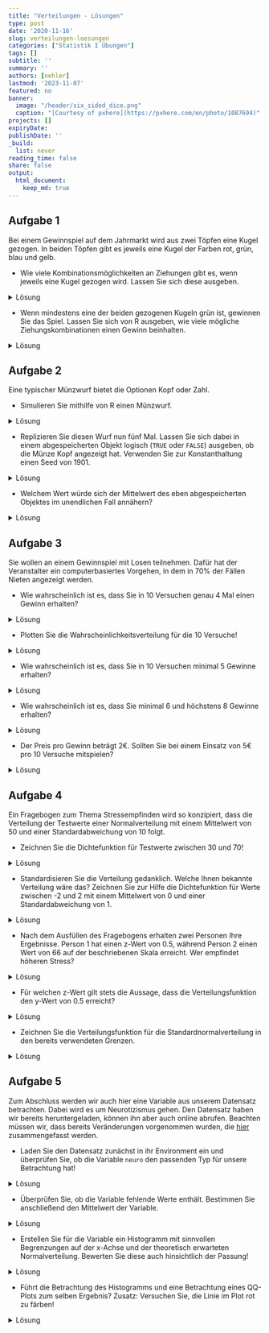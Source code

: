```yaml
---
title: "Verteilungen - Lösungen" 
type: post
date: '2020-11-16' 
slug: verteilungen-loesungen 
categories: ["Statistik I Übungen"] 
tags: [] 
subtitle: ''
summary: '' 
authors: [nehler] 
lastmod: '2023-11-07'
featured: no
banner:
  image: "/header/six_sided_dice.png"
  caption: "[Courtesy of pxhere](https://pxhere.com/en/photo/1087694)"
projects: []
expiryDate: 
publishDate: ''
_build:
  list: never
reading_time: false
share: false
output:
  html_document:
    keep_md: true
---
```


## Aufgabe 1

Bei einem Gewinnspiel auf dem Jahrmarkt wird aus zwei Töpfen eine Kugel gezogen. In beiden Töpfen gibt es jeweils eine Kugel der Farben rot, grün, blau und gelb.

* Wie viele Kombinationsmöglichkeiten an Ziehungen gibt es, wenn jeweils eine Kugel gezogen wird. Lassen Sie sich diese ausgeben.

<details><summary>Lösung</summary>

An dieser Stelle zunächst eine generelle Anmerkung: Für einige der nachfolgenden Aufgaben wird es - wie eigentlich fast immer in `R` - mehrere Lösungswege geben. Die hier gezeigten Wege sind also exemplarische Vorlagen.


```r
topf <- c('rot','gruen','blau','gelb')
kombis <- expand.grid(topf, topf)
nrow(kombis)
```

```
## [1] 16
```

Es gibt demnach 16 Möglichkeiten.

</details>

* Wenn mindestens eine der beiden gezogenen Kugeln grün ist, gewinnen Sie das Spiel. Lassen Sie sich von R ausgeben, wie viele mögliche Ziehungskombinationen einen Gewinn beinhalten.

<details><summary>Lösung</summary>


```r
kombis$gewinn <- kombis$Var1 == 'gruen'|kombis$Var2 == 'gruen'
sum(kombis$gewinn == TRUE)
```

```
## [1] 7
```

Die Spalte `gewinn` enthält hier in logischer Form Informationen darüber, ob eine der beiden Kugeln grün war. Der vertikale Strich `|` steht dabei für einen oder-Zusammenhang. `gewinn` wird `TRUE`, wenn entweder `Var1` oder `Var2` mit `gruen` an dieser Stelle gefüllt ist. Dabei entsteht auch `TRUE`, wenn beide logischen Überprüfungen `TRUE` anzeigen. Danach muss also nur noch die Summe der `TRUE` Einträge geprüft werden. Diese ist 7.

</details>

## Aufgabe 2

Eine typischer Münzwurf bietet die Optionen Kopf oder Zahl.

* Simulieren Sie mithilfe von R einen Münzwurf.

<details><summary>Lösung</summary>


```r
muenze <- c('Kopf', 'Zahl')
sample(x = muenze, size = 1)
```

```
## [1] "Zahl"
```

</details>

* Replizieren Sie diesen Wurf nun fünf Mal. Lassen Sie sich dabei in einem abgespeicherten Objekt logisch (`TRUE` oder `FALSE`) ausgeben, ob die Münze Kopf angezeigt hat. Verwenden Sie zur Konstanthaltung einen Seed von 1901.

<details><summary>Lösung</summary>


```r
set.seed(1901)
kopfwurf <- replicate(n = 5, expr = sample(x = muenze, size = 1)=="Kopf")
```

Natürlich wäre es auch möglich, erst die 5 Replikationen in einem Objekt abzulegen und dieses dann auf Kopf-Würfe zu untersuchen. Allerdings kann diese Operation auch gleich in die `replicate` Funktion mit eingebaut werden.

</details>


* Welchem Wert würde sich der Mittelwert des eben abgespeicherten Objektes im unendlichen Fall annähern?

<details><summary>Lösung</summary>

`TRUE` und `FALSE` werden wie bereits besprochen als `1` und `0` in `R` behandelt. Bei unendlichen Würfen sollte man erwarten, dass Kopf und Zahl gleich häufig vorkommen. Demnach stehen in unserem Objekt gleich viele `TRUE` und `FALSE` Angaben. Der Mittelwert würde gegen 0.5 gehen.

</details>

## Aufgabe 3

Sie wollen an einem Gewinnspiel mit Losen teilnehmen. Dafür hat der Veranstalter ein computerbasiertes Vorgehen, in dem in 70% der Fällen Nieten angezeigt werden.

* Wie wahrscheinlich ist es, dass Sie in 10 Versuchen genau 4 Mal einen Gewinn erhalten?

<details><summary>Lösung</summary>


```r
dbinom(x = 4, size = 10, prob = 0.3)
```

```
## [1] 0.2001209
```

</details>

* Plotten Sie die Wahrscheinlichkeitsverteilung für die 10 Versuche!

<details><summary>Lösung</summary>


```r
x <- c(0:10)
probs <- dbinom(x, size = 10, prob = 0.3)
plot(x = x, y = probs, type = "h", xlab = "Häufigkeiten eines Gewinns", ylab = "Wahrscheinlichkeit bei 10 Versuchen")
```

![](/lehre/statistik-i/verteilungen-loesungen_files/figure-html/unnamed-chunk-37-1.png)<!-- -->

</details>

* Wie wahrscheinlich ist es, dass Sie in 10 Versuchen minimal 5 Gewinne erhalten?

<details><summary>Lösung</summary>


```r
pbinom (q = 4, size = 10, prob = 0.3, lower.tail = FALSE)
```

```
## [1] 0.1502683
```

Durch `q = 4` und `lower.tail = FALSE` werden hier die Werte der Wahrscheinlichkeiten von 5 bis 10 Gewinnen aufaddiert.

</details>

* Wie wahrscheinlich ist es, dass Sie minimal 6 und höchstens 8 Gewinne erhalten?

<details><summary>Lösung</summary>


```r
pbinom(q = 8, size = 10, prob = 0.3) - pbinom(q = 5, size = 10, prob = 0.3)
```

```
## [1] 0.0472053
```

Hier berechnen wir zunächst die Wahrscheinlichkeit, maximal 8 (d.h. 8 oder weniger) Gewinne zu erzielen und ziehen dann die Wahrscheinlichkeit ab, maximal 5 Gewinne zu erzielen. Somit erhalten wir die Wahrscheinlichkeit dafür, mindestens 6 und maximal 8 Gewinne zu erhalten.

</details>

* Der Preis pro Gewinn beträgt 2€. Sollten Sie bei einem Einsatz von 5€ pro 10 Versuche mitspielen?

<details><summary>Lösung</summary>

Hier sollte herausgefunden werden, welchen Erwartungswert man für die Teilnahme hat. 30% der Versuche sollten Gewinne sein.


```r
anzahlGewinne <- 10*.3       #Erwartungswert bei 10 Versuchen
GeldErw <- anzahlGewinne * 2 #Erwartungswert in Euro
GeldErw > 5  
```

```
## [1] TRUE
```

Die letzte Zeile vergleicht unseren erwarteten Gewinn in Euro mit dem Einsatz. Da der durchschnittliche Gewinn höher ist als der Einsatz - anders als in Gewinnspielen in der realen Welt - sollte man hier wohl mitspielen.

</details>

## Aufgabe 4

Ein Fragebogen zum Thema Stressempfinden wird so konzipiert, dass die Verteilung der Testwerte einer Normalverteilung mit einem Mittelwert von 50 und einer Standardabweichung von 10 folgt.

* Zeichnen Sie die Dichtefunktion für Testwerte zwischen 30 und 70!

<details><summary>Lösung</summary>


```r
curve (expr = dnorm (x, mean = 50, sd = 10),
       from = 30,
       to = 70,
       main = "Dichtefunktion",
       xlab = "Stress-Werte",
       ylab = "Dichte")
```

![](/lehre/statistik-i/verteilungen-loesungen_files/figure-html/unnamed-chunk-41-1.png)<!-- -->

</details>

* Standardisieren Sie die Verteilung gedanklich. Welche Ihnen bekannte Verteilung wäre das? Zeichnen Sie zur Hilfe die Dichtefunktion für Werte zwischen -2 und 2 mit einem Mittelwert von 0 und einer Standardabweichung von 1.

<details><summary>Lösung</summary>

Die standardisierte Verteilung entspricht der Standardnormalverteilung. Das wird auch durch die Zeichnung verdeutlicht.


```r
curve (expr = dnorm (x, mean = 0, sd = 1),
       from = -2,
       to = 2,
       main = "Standardnormalverteilung",
       xlab = "standardisierte Stress-Werte",
       ylab = "Dichte")
```

![](/lehre/statistik-i/verteilungen-loesungen_files/figure-html/unnamed-chunk-42-1.png)<!-- -->

</details>

* Nach dem Ausfüllen des Fragebogens erhalten zwei Personen Ihre Ergebnisse. Person 1 hat einen z-Wert von 0.5, während Person 2 einen Wert von 66 auf der beschriebenen Skala erreicht. Wer empfindet höheren Stress?

<details><summary>Lösung</summary>

Ein einfacher Weg ist die Standardisierung des Skalenwertes nach der Formel.


```r
(66-50)/10
```

```
## [1] 1.6
```

Wir sehen, dass die Person einen höheren z-Wert hat, also mehr Stress empfindet.

</details>

* Für welchen z-Wert gilt stets die Aussage, dass die Verteilungsfunktion den y-Wert von 0.5 erreicht?

<details><summary>Lösung</summary>

Dies gilt stets für einen z-Wert von 0, denn die Dichtefunktion ist symmetrisch mit der möglichen Spiegelung bei 0.

</details>

* Zeichnen Sie die Verteilungsfunktion für die Standardnormalverteilung in den bereits verwendeten Grenzen.

<details><summary>Lösung</summary>


```r
curve (expr = pnorm (x, mean = 0, sd = 1),
       from = -2,
       to = 2,
       main = "Verteilungsfunktion",
       xlab = "standardisierte Testwerte",
       ylab = "F(x)")
```

![](/lehre/statistik-i/verteilungen-loesungen_files/figure-html/unnamed-chunk-44-1.png)<!-- -->

</details>

## Aufgabe 5

Zum Abschluss werden wir auch hier eine Variable aus unserem Datensatz betrachten. Dabei wird es um Neurotizismus gehen. Den Datensatz haben wir bereits heruntergeladen, können ihn aber auch online abrufen. Beachten müssen wir, dass bereits Veränderungen vorgenommen wurden, die [hier](/lehre/statistik-i/verteilungen/#prep) zusammengefasst werden.

* Laden Sie den Datensatz zunächst in ihr Environment ein und überprüfen Sie, ob die Variable `neuro` den passenden Typ für unsere Betrachtung hat!

<details><summary>Lösung</summary>


```r
load(url('https://pandar.netlify.app/daten/fb23.rda'))
is.numeric(fb23$neuro)
```

```
## [1] TRUE
```

Einladen können wir den Datensatz über den gewohnten Befehl. Wir geben hier die Vorbereitung der anderen Befehle nicht nochmal an, da `neuro` als Variable bereits existiert und der Text hier nicht zu lang werden soll.

Da wir Werte wie den Mittelwert für die Überprüfung der Normalverteilung verwenden werden, ist es nötig, eine numerische Variable vorliegen zu haben (`is.numeric`). Das Resultat `TRUE` zeigt uns an, dass dies gegeben ist.

</details>

* Überprüfen Sie, ob die Variable fehlende Werte enthält. Bestimmen Sie anschließend den Mittelwert der Variable.

<details><summary>Lösung</summary>

```r
fb23$neuro |> is.na() |> sum()
```

```
## [1] 0
```

```r
mean(fb23$neuro) 
```

```
## [1] 3.354749
```
Ein Lösungsansatz ist es, die Variable `neuro` als Vektor zu nehmen und erstmal für jeden Eintrag zu überprüfen, ob dieser fehlt. Dann würde ein `TRUE` entstehen. Da dieses als 1 gewertet wird, können wir anschließend mit `sum` die Anzahl der fehlenden Werte ermitteln. In diesem Fall ergibt sich 0 - also kein Wert fehlt. Der Mittelwert kann demnach ohne Ergänzungen zu den `NA` mit der Funktion `mean` direkt bestimmt werden.

</details>

* Erstellen Sie für die Variable ein Histogramm mit sinnvollen Begrenzungen auf der x-Achse und der theoretisch erwarteten Normalverteilung. Bewerten Sie diese auch hinsichtlich der Passung!

<details><summary>Lösung</summary>

```r
hist(fb23$neuro, xlim=c(0,6), main="Score", xlab="", ylab="", prob=T)
curve(dnorm(x, mean=mean(fb23$neuro), sd=sd(fb23$neuro)), add=T)
```

![](/lehre/statistik-i/verteilungen-loesungen_files/figure-html/unnamed-chunk-47-1.png)<!-- -->
Der Befehl unterscheidet sich zunächst nicht von der Betrachtung im Tutorial. Logischerweise muss nur alles auf die Variable `neuro` angewendet werden. Jedoch sehen wir, dass der Plot leider oben leicht abgeschnitten wird, wenn wir die Linie der Normalverteilung hinzufügen. Dies kann durch eine Modifikation der y-Achse `y-lim` umgangen werden:


```r
hist(fb23$neuro, xlim=c(0,6), ylim=c(0,0.5), main="Score", xlab="", ylab="", prob=T)
curve(dnorm(x, mean=mean(fb23$neuro), sd=sd(fb23$neuro)), add=T)
```

![](/lehre/statistik-i/verteilungen-loesungen_files/figure-html/unnamed-chunk-48-1.png)<!-- -->

Wir sehen leichte Abweichungen des Histogramms von der theoretischen Kurve. Vor allem im unteren Bereich bei einem Wert von 1 bis 2.5 sind Personen, die die Verteilung nicht erwarten würde, während im oberen Teil (über 5) Leute fehlen (was ja auch logisch ist, da es keinen höheren Wert geben konnte aufgrund der Konstruktion der Fragen). Auch wenn diesmal Abweichungen deutlicher zu sehen sind als im Tutorial, würde man noch keine starke Verletzung attestieren, da die Form der Glocke auch gut dargestellt wird.

</details>

* Führt die Betrachtung des Histogramms und eine Betrachtung eines QQ-Plots zum selben Ergebnis? Zusatz: Versuchen Sie, die Linie im Plot rot zu färben!

<details><summary>Lösung</summary>

Wir haben im Tutorial gelernt, dass die Erstellung einer standardisierten Variable die Interpretierbarkeit eines solchen Plots fördern kann. 



```r
fb23$neuro_std <- scale(fb23$neuro, center = T, scale = T)
hist(fb23$neuro_std, xlim=c(-3,3), ylim=c(0,0.5), main="Score", xlab="", ylab="", prob=T)
curve(dnorm(x, mean=mean(fb23$neuro_std), sd=sd(fb23$neuro_std)), add=T)
```

![](/lehre/statistik-i/verteilungen-loesungen_files/figure-html/unnamed-chunk-49-1.png)<!-- -->



```r
qqnorm(fb23$neuro_std)
qqline(fb23$neuro_std, col = "red")
```

![](/lehre/statistik-i/verteilungen-loesungen_files/figure-html/unnamed-chunk-50-1.png)<!-- -->

Der QQ-Plot zeigt ein ähnliches Muster wie das Histogramm. In der empirischen Verteilung gibt es auf der linken Seite vereinzelt zu hohe Werte, die durch die theoretische Verteilung nicht so zu erwarten wären (liegen oberhalb der Linie - Personen haben z-Werte leicht unter -2 obwohl bis zu -3 erwartet wird). Die Werte liegen über den Erwartungen - streuen zu weit nach rechts. Auf auf der rechten Seite wiederum bleiben einige empirischen Werte unter den theoretisch erwarteten zurück (liegen unterhalb der Linie - Personen haben z-Werte unter 2, obwohl über 2 erwartet wird). Hier bedeutet dies, dass unsere empirischen Werte nicht weit genug nach rechts streuen.

Trotzdem ist auch hier die Verletzung auf wenige Punkte fokussiert, weshalb wir keine starke Verletzung annehmen. Die Färbung erhalten wir in diesem Fall dadurch, dass wir in `qqline` noch eine Farbe im Argument `col` ergänzen.

</details>
